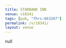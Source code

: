 ```yaml
---
title: STARBANK INN
venue: v18341
tags: [pub, "fhrs:663207"]
permalink: /v/18341/
layout: venue
---
```

null